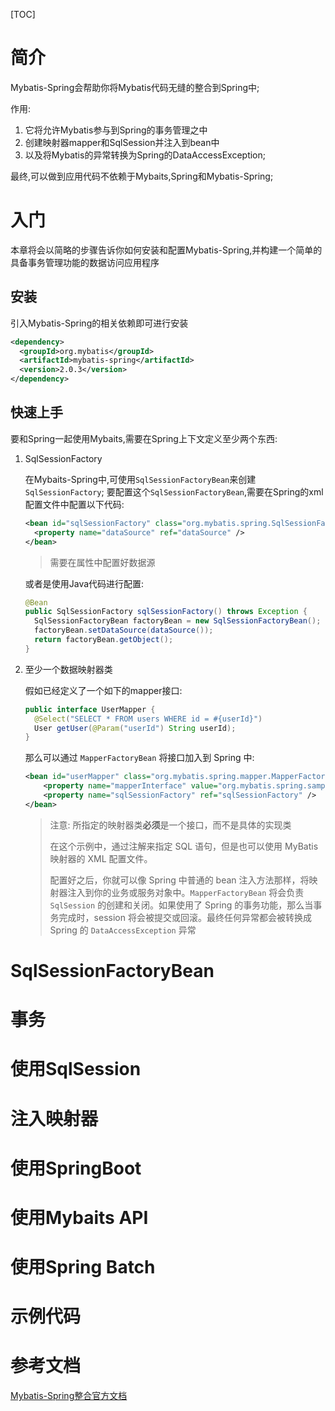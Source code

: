 [TOC]

# 简介

Mybatis-Spring会帮助你将Mybatis代码无缝的整合到Spring中; 

作用:

1. 它将允许Mybatis参与到Spring的事务管理之中
2. 创建映射器mapper和SqlSession并注入到bean中
3. 以及将Mybatis的异常转换为Spring的DataAccessException; 

最终,可以做到应用代码不依赖于Mybaits,Spring和Mybatis-Spring;

# 入门

本章将会以简略的步骤告诉你如何安装和配置Mybatis-Spring,并构建一个简单的具备事务管理功能的数据访问应用程序

## 安装

引入Mybatis-Spring的相关依赖即可进行安装

```xml
<dependency>
  <groupId>org.mybatis</groupId>
  <artifactId>mybatis-spring</artifactId>
  <version>2.0.3</version>
</dependency>
```

## 快速上手

要和Spring一起使用Mybaits,需要在Spring上下文定义至少两个东西: 

1. SqlSessionFactory

   在Mybaits-Spring中,可使用`SqlSessionFactoryBean`来创建`SqlSessionFactory`; 要配置这个`SqlSessionFactoryBean`,需要在Spring的xml配置文件中配置以下代码:

   ```xml
   <bean id="sqlSessionFactory" class="org.mybatis.spring.SqlSessionFactoryBean">
     <property name="dataSource" ref="dataSource" />
   </bean>
   ```

   > 需要在属性中配置好数据源

   或者是使用Java代码进行配置:

   ```java
   @Bean
   public SqlSessionFactory sqlSessionFactory() throws Exception {
     SqlSessionFactoryBean factoryBean = new SqlSessionFactoryBean();
     factoryBean.setDataSource(dataSource());
     return factoryBean.getObject();
   }
   ```

2. 至少一个数据映射器类

   假如已经定义了一个如下的mapper接口:

   ```java
   public interface UserMapper {
     @Select("SELECT * FROM users WHERE id = #{userId}")
     User getUser(@Param("userId") String userId);
   }
   ```

   那么可以通过 `MapperFactoryBean` 将接口加入到 Spring 中: 

   ```xml
   <bean id="userMapper" class="org.mybatis.spring.mapper.MapperFactoryBean">
       <property name="mapperInterface" value="org.mybatis.spring.sample.mapper.UserMapper" />
       <property name="sqlSessionFactory" ref="sqlSessionFactory" />
   </bean>
   ```

   > 注意:  所指定的映射器类**必须**是一个接口，而不是具体的实现类 
   >
   > 在这个示例中，通过注解来指定 SQL 语句，但是也可以使用 MyBatis 映射器的 XML 配置文件。 
   >
   > 配置好之后，你就可以像 Spring 中普通的 bean 注入方法那样，将映射器注入到你的业务或服务对象中。`MapperFactoryBean` 将会负责 `SqlSession` 的创建和关闭。如果使用了 Spring 的事务功能，那么当事务完成时，session 将会被提交或回滚。最终任何异常都会被转换成 Spring 的 `DataAccessException` 异常 

   

# SqlSessionFactoryBean

# 事务

# 使用SqlSession

# 注入映射器

# 使用SpringBoot

# 使用Mybaits API

# 使用Spring Batch

# 示例代码

# 参考文档

[Mybatis-Spring整合官方文档](https://mybatis.org/spring/zh/)



